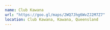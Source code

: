 ```yaml
---
name: Club Kawana
url: "https://goo.gl/maps/2WQ7Jhg6WvZJ2M7Z7"
location: Club Kawana, Kawana, Queensland
---
```

